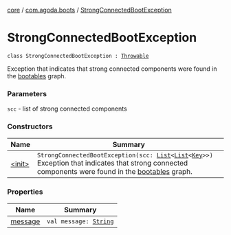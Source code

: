 [core](../../index.md) / [com.agoda.boots](../index.md) / [StrongConnectedBootException](./index.md)

# StrongConnectedBootException

`class StrongConnectedBootException : `[`Throwable`](https://kotlinlang.org/api/latest/jvm/stdlib/kotlin/-throwable/index.html)

Exception that indicates that strong connected components were found in
the [bootables](../-bootable/index.md) graph.

### Parameters

`scc` - list of strong connected components

### Constructors

| Name | Summary |
|---|---|
| [&lt;init&gt;](-init-.md) | `StrongConnectedBootException(scc: `[`List`](https://kotlinlang.org/api/latest/jvm/stdlib/kotlin.collections/-list/index.html)`<`[`List`](https://kotlinlang.org/api/latest/jvm/stdlib/kotlin.collections/-list/index.html)`<`[`Key`](../-key/index.md)`>>)`<br>Exception that indicates that strong connected components were found in the [bootables](../-bootable/index.md) graph. |

### Properties

| Name | Summary |
|---|---|
| [message](message.md) | `val message: `[`String`](https://kotlinlang.org/api/latest/jvm/stdlib/kotlin/-string/index.html) |

